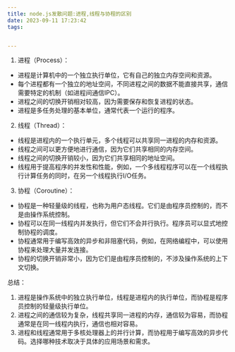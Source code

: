 ```yaml
---
title: node.js发散问题:进程,线程与协程的区别
date: 2023-09-11 17:23:42
tags:


---
```

1. 进程（Process）：
* 进程是计算机中的一个独立执行单位，它有自己的独立内存空间和资源。
* 每个进程都有一个独立的地址空间，不同进程之间的数据不能直接共享，通信需要特定的机制（如进程间通信IPC）。
* 进程之间的切换开销相对较高，因为需要保存和恢复进程的状态。
* 进程是多任务处理的基本单位，通常代表一个运行的程序。

2. 线程（Thread）：
* 线程是进程内的一个执行单元，多个线程可以共享同一进程的内存和资源。
* 线程之间可以更方便地进行通信，因为它们共享相同的内存空间。
* 线程之间的切换开销较小，因为它们共享相同的地址空间。
* 线程用于提高程序的并发性和性能，例如，一个多线程程序可以在一个线程执行计算任务的同时，在另一个线程执行I/O任务。

3. 协程（Coroutine）：
* 协程是一种轻量级的线程，也称为用户态线程。它们是由程序员控制的，而不是由操作系统控制。
* 协程可以在同一线程内并发执行，但它们不会并行执行。程序员可以显式地控制协程的调度。
* 协程通常用于编写高效的异步和非阻塞代码，例如，在网络编程中，可以使用协程来处理大量并发连接。
* 协程的切换开销非常小，因为它们是由程序员控制的，不涉及操作系统的上下文切换。

总结：

1. 进程是操作系统中的独立执行单位，线程是进程内的执行单位，而协程是程序员控制的轻量级执行单位。
2. 进程之间的通信较为复杂，线程共享同一进程的内存，通信较为容易，而协程通常是在同一线程内执行，通信也相对容易。
3. 进程和线程通常用于多核处理器上的并行计算，而协程用于编写高效的异步代码。选择哪种技术取决于具体的应用场景和需求。